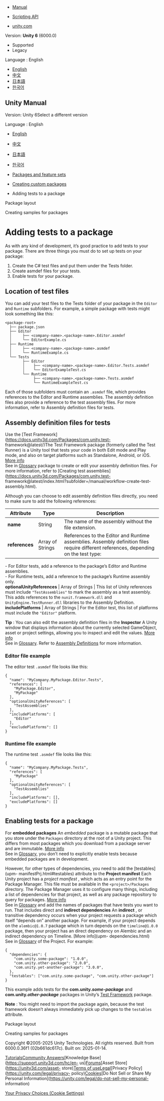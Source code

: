 [](https://docs.unity3d.com)

  * [Manual](../Manual/index.html)
  * [Scripting API](../ScriptReference/index.html)

  * [unity.com](https://unity.com/)

Version: **Unity 6** (6000.0)

  * Supported
  * Legacy

Language : English

  * [English](/Manual/cus-tests.html)
  * [中文](/cn/current/Manual/cus-tests.html)
  * [日本語](/ja/current/Manual/cus-tests.html)
  * [한국어](/kr/current/Manual/cus-tests.html)

[](https://docs.unity3d.com)

## Unity Manual

Version: Unity 6Select a different version

Language : English

  * [English](/Manual/cus-tests.html)
  * [中文](/cn/current/Manual/cus-tests.html)
  * [日本語](/ja/current/Manual/cus-tests.html)
  * [한국어](/kr/current/Manual/cus-tests.html)

  * [Packages and feature sets](PackagesList.html)
  * [Creating custom packages](CustomPackages.html)
  * Adding tests to a package

[](cus-layout.html)

Package layout

[](cus-samples.html)

Creating samples for packages

# Adding tests to a package

As with any kind of development, it’s good practice to add tests to your
package. There are three things you must do to set up tests on your package:

  1. Create the C# test files and put them under the Tests folder.
  2. Create asmdef files for your tests.
  3. Enable tests for your package.

## Location of test files

You can add your test files to the Tests folder of your package in the
`Editor` and `Runtime` subfolders. For example, a simple package with tests
might look something like this:

    
    
    <package-root>
      ├── package.json
      ├── Editor
      │     ├── <company-name>.<package-name>.Editor.asmdef
      │     └── EditorExample.cs
      ├── Runtime
      │     ├── <company-name>.<package-name>.asmdef
      │     └── RuntimeExample.cs
      └── Tests
            ├── Editor
            │    ├── <company-name>.<package-name>.Editor.Tests.asmdef
            │    └── EditorExampleTest.cs
            └── Runtime
                 ├── <company-name>.<package-name>.Tests.asmdef
                 └── RuntimeExampleTest.cs
    
    

Each of those subfolders must contain an `.asmdef` file, which provides
references to the Editor and Runtime assemblies. The assembly definition files
also provide a reference to the test assembly files. For more information,
refer to Assembly definition files for tests.

## Assembly definition files for tests

Use the [Test Framework](https://docs.unity3d.com/Packages/com.unity.test-
framework@latest/)The Test Framework package (formerly called the Test Runner)
is a Unity tool that tests your code in both Edit mode and Play mode, and also
on target platforms such as Standalone, Android, or iOS. [More
info](https://docs.unity3d.com/Packages/com.unity.test-framework@latest)  
See in [Glossary](Glossary.html#TestFramework) package to create or edit your
assembly definition files. For more information, refer to [Creating test
assemblies](https://docs.unity3d.com/Packages/com.unity.test-
framework@latest/index.html?subfolder=/manual/workflow-create-test-
assembly.html).

Although you can choose to edit assembly definition files directly, you need
to make sure to add the following references:

**Attribute** | **Type** | **Description**  
---|---|---  
**name** | String | The name of the assembly without the file extension.  
**references** | Array of Strings | References to the Editor and Runtime assemblies. Assembly definition files require different references, depending on the test type:   
\- For Editor tests, add a reference to the package’s Editor and Runtime
assemblies.  
\- For Runtime tests, add a reference to the package’s Runtime assembly only.  
**optionalUnityReferences** | Array of Strings | This list of Unity references must include `"TestAssemblies"` to mark the assembly as a test assembly. This adds references to the `nunit.framework.dll` and `UnityEngine.TestRunner.dll` libraries to the Assembly Definition.  
**includePlatforms** | Array of Strings | For the Editor test, this list of platforms must include the `"Editor"` platform.  
  
**Tip** : You can also edit the assembly definition files in the **Inspector**
A Unity window that displays information about the currently selected
GameObject, asset or project settings, allowing you to inspect and edit the
values. [More info](UsingTheInspector.html)  
See in [Glossary](Glossary.html#Inspector). Refer to [Assembly
Definitions](assembly-definition-files.html) for more information.

### Editor file example

The editor test `.asmdef` file looks like this:

    
    
    {
      "name": "MyCompany.MyPackage.Editor.Tests",
      "references": [
        "MyPackage.Editor",
        "MyPackage"
      ],
      "optionalUnityReferences": [
        "TestAssemblies"
      ],
      "includePlatforms": [
        "Editor"
      ],
      "excludePlatforms": []
    }
    
    

### Runtime file example

The runtime test `.asmdef` file looks like this:

    
    
    {
      "name": "MyCompany.MyPackage.Tests",
      "references": [
        "MyPackage"
      ],
      "optionalUnityReferences": [
        "TestAssemblies"
      ],
      "includePlatforms": [],
      "excludePlatforms": []
    }
    
    

## Enabling tests for a package

For **embedded packages** An _embedded_ package is a mutable package that you
store under the `Packages` directory at the root of a Unity project. This
differs from most packages which you download from a package server and are
immutable. [More info](upm-concepts.html#Embedded)  
See in [Glossary](Glossary.html#Embeddedpackage), you don’t need to explicitly
enable tests because embedded packages are in development.

However, for other types of dependencies, you need to add the [testables](upm-
manifestPrj.html#testables) attribute to the **Project manifest** Each Unity
project has a _project manifest_ , which acts as an entry point for the
Package Manager. This file must be available in the `<project>/Packages`
directory. The Package Manager uses it to configure many things, including a
list of dependencies for that project, as well as any package repository to
query for packages. [More info](upm-manifestPrj.html)  
See in [Glossary](Glossary.html#Projectmanifest) and add the names of packages
that have tests you want to run. That includes direct and **indirect
dependencies** An **indirect** , or transitive dependency occurs when your
project requests a package which itself “depends on” another package. For
example, if your project depends on the `alembic@1.0.7` package which in turn
depends on the `timeline@1.0.0` package, then your project has an direct
dependency on Alembic and an indirect dependency on Timeline. [More info](upm-
dependencies.html)  
See in [Glossary](Glossary.html#Indirectdependency) of the Project. For
example:

    
    
    {
      "dependencies": {
        "com.unity.some-package": "1.0.0",
        "com.unity.other-package": "2.0.0",
        "com.unity.yet-another-package": "3.0.0",
      },
      "testables": ["com.unity.some-package", "com.unity.other-package"]
    }
    
    

This example adds tests for the **com.unity._some-package_** and
**com.unity._other-package_** packages in Unity’s [Test
Framework](https://docs.unity3d.com/Packages/com.unity.test-framework@latest)
package.

**Note** : You might need to import the package again, because the test
framework doesn’t always immediately pick up changes to the `testables`
attribute.

[](cus-layout.html)

Package layout

[](cus-samples.html)

Creating samples for packages

Copyright ©2005-2025 Unity Technologies. All rights reserved. Built from
6000.0.36f1 (02b661dc617c). Built on: 2025-01-14.

[Tutorials](https://learn.unity.com/)[Community
Answers](https://answers.unity3d.com)[Knowledge
Base](https://support.unity3d.com/hc/en-
us)[Forums](https://forum.unity3d.com)[Asset Store](https://unity3d.com/asset-
store)[Terms of
use](https://docs.unity3d.com/Manual/TermsOfUse.html)[Legal](https://unity.com/legal)[Privacy
Policy](https://unity.com/legal/privacy-
policy)[Cookies](https://unity.com/legal/cookie-policy)[Do Not Sell or Share
My Personal Information](https://unity.com/legal/do-not-sell-my-personal-
information)

[Your Privacy Choices (Cookie Settings)](javascript:void\(0\);)

